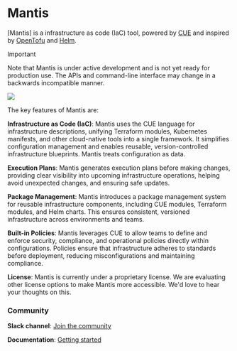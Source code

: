 # Mantis 

[Mantis] is a infrastructure as code (IaC) tool,
powered by [CUE](https://cuelang.org/)
and inspired by [OpenTofu](https://opentofu.org/) and [Helm](https://helm.sh/).

> [!IMPORTANT]
> Note that Mantis is under active development and is not yet ready for production use.
> The APIs and command-line interface may change in a backwards incompatible manner.

![](https://github.com/pranil-augur/mantis/blob/5db82db255a3e2af02288699af5a0af83d8a0cfd/mantis_vision.png)

The key features of Mantis are:

**Infrastructure as Code (IaC)**: Mantis uses the CUE language for infrastructure descriptions, unifying Terraform modules, Kubernetes manifests, and other cloud-native tools into a single framework. It simplifies configuration management and enables reusable, version-controlled infrastructure blueprints. Mantis treats configuration as data.

**Execution Plans**: Mantis generates execution plans before making changes, providing clear visibility into upcoming infrastructure operations, helping avoid unexpected changes, and ensuring safe updates.

**Package Management**: Mantis introduces a package management system for reusable infrastructure components, including CUE modules, Terraform modules, and Helm charts. This ensures consistent, versioned infrastructure across environments and teams.

**Built-in Policies**: Mantis leverages CUE to allow teams to define and enforce security, compliance, and operational policies directly within configurations. Policies ensure that infrastructure adheres to standards before deployment, reducing misconfigurations and maintaining compliance.


**License**: Mantis is currently under a proprietary license. We are evaluating other license options to make Mantis more accessible. We'd love to hear your thoughts on this.


### Community
**Slack channel**: [Join the community](https://mantiscommunity.slack.com/)

**Documentation**: [Getting started](https://getaugur.ai/docs/introduction/what_is_mantis)

